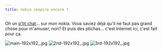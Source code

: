 ```yaml
---
title: nokia respire encore ?
---
```


Oh un [p'tit
chat](http://store.ovi.com/content/759BC9F230134C51E040050A85327DBF)... sur
mon nokia. Vous saviez déjà qu'il ne faut pas grand chose pour m'amuser, non?
Et puis des ptichas... c'est Internet ici, c'est fait pour ça.

![main-192x192_.jpg](http://wtf.cyprio.net/user/files/media/main-192x192_.jpg)
![2nd-192x192_.jpg](http://wtf.cyprio.net/user/files/media/2nd-192x192_.jpg)
![3rd-192x192_.jpg](http://wtf.cyprio.net/user/files/media/3rd-192x192_.jpg)

